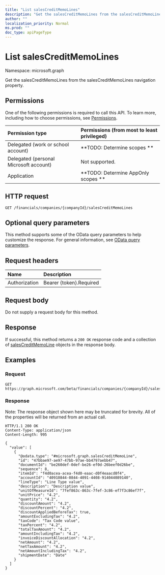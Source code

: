 ```yaml
---
title: "List salesCreditMemoLines"
description: "Get the salesCreditMemoLines from the salesCreditMemoLines navigation property."
author: ""
localization_priority: Normal
ms.prod: ""
doc_type: apiPageType
---
```


# List salesCreditMemoLines

Namespace: microsoft.graph

Get the salesCreditMemoLines from the salesCreditMemoLines navigation property.

## Permissions
One of the following permissions is required to call this API. To learn more, including how to choose permissions, see [Permissions](/concepts/permissions-reference.md).

|Permission type|Permissions (from most to least privileged)|
|:---|:---|
|Delegated (work or school account)|**TODO: Determine scopes **|
|Delegated (personal Microsoft account)|Not supported.|
|Application|**TODO: Determine AppOnly scopes **|

## HTTP request
<!-- {
  "blockType": "ignored"
}
-->
``` http
GET /financials/companies/{companyId}/salesCreditMemoLines
```

## Optional query parameters
This method supports some of the OData query parameters to help customize the response. For general information, see [OData query parameters](/graph/query-parameters).

## Request headers
|Name|Description|
|:---|:---|
|Authorization|Bearer {token}.Required|

## Request body
Do not supply a request body for this method.

## Response
If successful, this method returns a `200 OK` response code and a collection of [salesCreditMemoLine](../resources/salescreditmemoline.md) objects in the response body.

## Examples

### Request
<!-- {
  "blockType": "request",
  "name": "get_salescreditmemoline"
}
-->
``` http
GET https://graph.microsoft.com/beta/financials/companies/{companyId}/salesCreditMemoLines
```

### Response
Note: The response object shown here may be truncated for brevity. All of the properties will be returned from an actual call.
<!-- {
  "blockType": "response",
  "truncated": true,
  "@odata.type": "collection(microsoft.graph.salescreditmemoline)"
}
-->
``` http
HTTP/1.1 200 OK
Content-Type: application/json
Content-Length: 995

{
  "value": [
    {
      "@odata.type": "#microsoft.graph.salesCreditMemoLine",
      "id": "47bbae97-ae97-47bb-97ae-bb4797aebb47",
      "documentId": "be260def-0def-be26-ef0d-26beef0d26be",
      "sequence": 8,
      "itemId": "f4d0acea-acea-f4d0-eaac-d0f4eaacd0f4",
      "accountId": "40910844-0844-4091-4408-914044089140",
      "lineType": "Line Type value",
      "description": "Description value",
      "unitOfMeasureId": "7fef863c-863c-7fef-3c86-ef7f3c86ef7f",
      "unitPrice": "4.2",
      "quantity": "4.2",
      "discountAmount": "4.2",
      "discountPercent": "4.2",
      "discountAppliedBeforeTax": true,
      "amountExcludingTax": "4.2",
      "taxCode": "Tax Code value",
      "taxPercent": "4.2",
      "totalTaxAmount": "4.2",
      "amountIncludingTax": "4.2",
      "invoiceDiscountAllocation": "4.2",
      "netAmount": "4.2",
      "netTaxAmount": "4.2",
      "netAmountIncludingTax": "4.2",
      "shipmentDate": "Date"
    }
  ]
}
```

